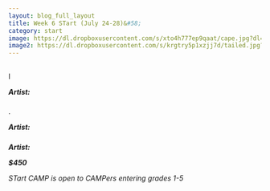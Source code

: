 ```yaml
---
layout: blog_full_layout
title: Week 6 STart (July 24-28)&#58; 
category: start
image: https://dl.dropboxusercontent.com/s/xto4h777ep9qaat/cape.jpg?dl=0
image2: https://dl.dropboxusercontent.com/s/krgtry5p1xzjj7d/tailed.jpg?dl=0
---
```


## 

### 

I

**_Artist:_** 


### 

.

**_Artist:_** 

 
### 


**_Artist:_** 

**_$450_**

*STart CAMP is open to CAMPers entering grades 1-5*
